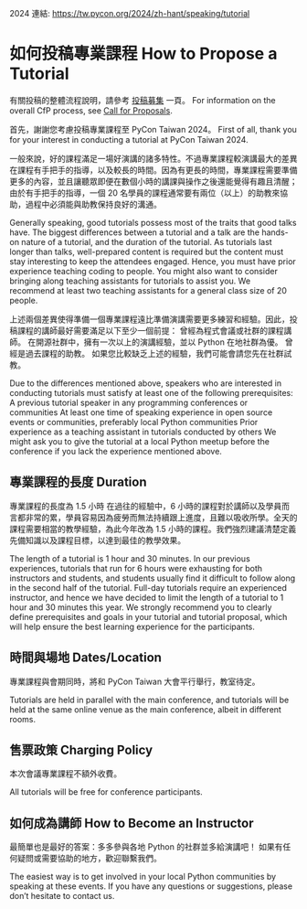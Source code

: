 2024 連結: https://tw.pycon.org/2024/zh-hant/speaking/tutorial

# 如何投稿專業課程 How to Propose a Tutorial

有關投稿的整體流程說明，請參考 [投稿募集](https://tw.pycon.org/2024/zh-hant/speaking/cfp) 一頁。
For information on the overall CfP process, see [Call for Proposals](https://tw.pycon.org/2024/en-us/speaking/cfp).

首先，謝謝您考慮投稿專業課程至 PyCon Taiwan 2024。
First of all, thank you for your interest in conducting a tutorial at PyCon Taiwan 2024.

一般來說，好的課程滿足一場好演講的諸多特性。不過專業課程較演講最大的差異在課程有手把手的指導，以及較長的時間。因為有更長的時間，專業課程需要準備更多的內容，並且讓聽眾即便在數個小時的講課與操作之後還能覺得有趣且清醒；由於有手把手的指導，一個 20 名學員的課程通常要有兩位（以上）的助教來協助，過程中必須能與助教保持良好的溝通。

Generally speaking, good tutorials possess most of the traits that good talks have. The biggest differences between a tutorial and a talk are the hands-on nature of a tutorial, and the duration of the tutorial. As tutorials last longer than talks, well-prepared content is required but the content must stay interesting to keep the attendees engaged. Hence, you must have prior experience teaching coding to people. You might also want to consider bringing along teaching assistants for tutorials to assist you. We recommend at least two teaching assistants for a general class size of 20 people.

上述兩個差異使得準備一個專業課程遠比準備演講需要更多練習和經驗。因此，投稿課程的講師最好需要滿足以下至少一個前提：
曾經為程式會議或社群的課程講師。
在開源社群中，擁有一次以上的演講經驗，並以 Python 在地社群為優。
曾經是過去課程的助教。
如果您比較缺乏上述的經驗，我們可能會請您先在社群試教。

Due to the differences mentioned above, speakers who are interested in conducting tutorials must satisfy at least one of the following prerequisites:
A previous tutorial speaker in any programming conferences or communities
At least one time of speaking experience in open source events or communities, preferably local Python communities
Prior experience as a teaching assistant in tutorials conducted by others
We might ask you to give the tutorial at a local Python meetup before the conference if you lack the experience mentioned above.

## 專業課程的長度 Duration

專業課程的長度為 1.5 小時
在過往的經驗中，6 小時的課程對於講師以及學員而言都非常的累，學員容易因為疲勞而無法持續跟上進度，且難以吸收所學。全天的課程需要相當的教學經驗，為此今年改為 1.5 小時的課程。我們強烈建議清楚定義先備知識以及課程目標，以達到最佳的教學效果。

The length of a tutorial is 1 hour and 30 minutes.
In our previous experiences, tutorials that run for 6 hours were exhausting for both instructors and students, and students usually find it difficult to follow along in the second half of the tutorial. Full-day tutorials require an experienced instructor, and hence we have decided to limit the length of a tutorial to 1 hour and 30 minutes this year. We strongly recommend you to clearly define prerequisites and goals in your tutorial and tutorial proposal, which will help ensure the best learning experience for the participants.

## 時間與場地 Dates/Location

專業課程與會期同時，將和 PyCon Taiwan 大會平行舉行，教室待定。

Tutorials are held in parallel with the main conference, and tutorials will be held at the same online venue as the main conference, albeit in different rooms.

## 售票政策 Charging Policy

本次會議專業課程不額外收費。

All tutorials will be free for conference participants.

## 如何成為講師 How to Become an Instructor

最簡單也是最好的答案：多多參與各地 Python 的社群並多給演講吧！
如果有任何疑問或需要協助的地方，歡迎聯繫我們。

The easiest way is to get involved in your local Python communities by speaking at these events.
If you have any questions or suggestions, please don’t hesitate to contact us.
